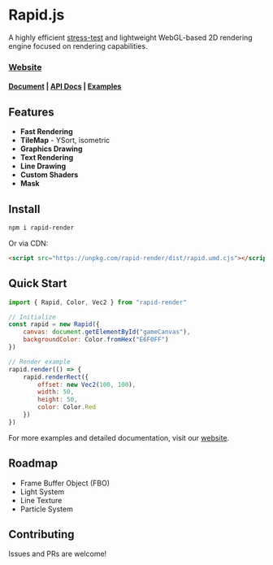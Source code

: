 # Rapid.js

A highly efficient [stress-test](https://nightre.github.io/Rapid.js/docs/examples.htm) and lightweight WebGL-based 2D rendering engine focused on rendering capabilities.

### [Website](https://nightre.github.io/Rapid.js/docs/index.html)

#### [Document](https://nightre.github.io/Rapid.js/docs/docs.html) | [API Docs](https://nightre.github.io/Rapid.js/docs/api/index.html) | [Examples](https://nightre.github.io/Rapid.js/docs/examples.html)

## Features

* **Fast Rendering**
* **TileMap** - YSort, isometric
* **Graphics Drawing**
* **Text Rendering**
* **Line Drawing**
* **Custom Shaders**
* **Mask**

## Install

```bash
npm i rapid-render
```

Or via CDN:

```html
<script src="https://unpkg.com/rapid-render/dist/rapid.umd.cjs"></script>
```

## Quick Start

```js
import { Rapid, Color, Vec2 } from "rapid-render"

// Initialize
const rapid = new Rapid({
    canvas: document.getElementById("gameCanvas"),
    backgroundColor: Color.fromHex("E6F0FF")
})

// Render example
rapid.render(() => {
    rapid.renderRect({ 
        offset: new Vec2(100, 100), 
        width: 50, 
        height: 50, 
        color: Color.Red 
    })
})
```

For more examples and detailed documentation, visit our [website](https://nightre.github.io/Rapid.js/docs/index.html).

## Roadmap

* Frame Buffer Object (FBO)
* Light System
* Line Texture
* Particle System

## Contributing

Issues and PRs are welcome!
